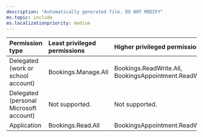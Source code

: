 ```yaml
---
description: "Automatically generated file. DO NOT MODIFY"
ms.topic: include
ms.localizationpriority: medium
---
```


|Permission type|Least privileged permissions|Higher privileged permissions|
|:---|:---|:---|
|Delegated (work or school account)|Bookings.Manage.All|Bookings.ReadWrite.All, BookingsAppointment.ReadWrite.All|
|Delegated (personal Microsoft account)|Not supported.|Not supported.|
|Application|Bookings.Read.All|BookingsAppointment.ReadWrite.All|

